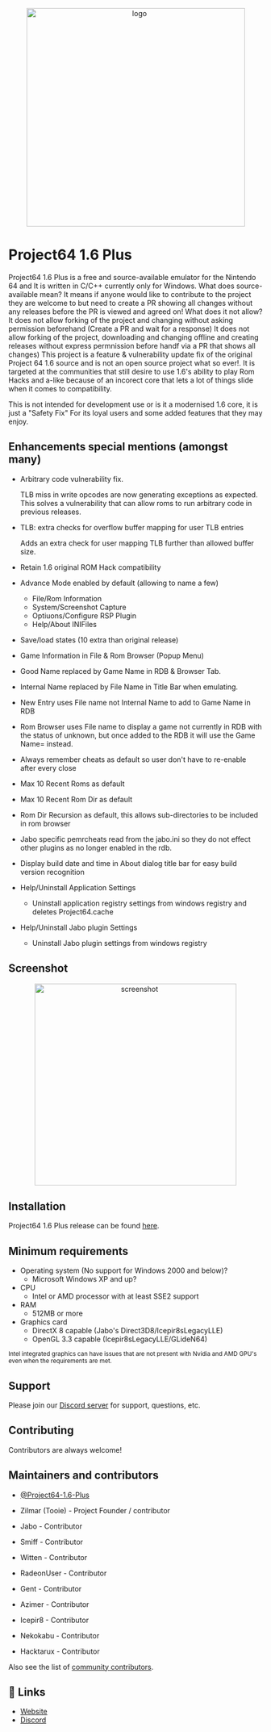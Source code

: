 <p align="center">
  <img src="https://www.project64-legacy.com/data/uploads/PJ64Plus_Clear.png" alt="logo" width="433" />
</p>

# Project64 1.6 Plus

Project64 1.6 Plus is a free and source-available emulator for the Nintendo 64 and It is written in C/C++ currently only for Windows. What does source-available mean? It means if anyone would like to contribute to the project they are welcome to but need to create a PR showing all changes without any releases before the PR is viewed and agreed on! What does it not allow? It does not allow forking of the project and changing without asking permission beforehand (Create a PR and wait for a response) It does not allow forking of the project, downloading and changing offline and creating releases without express permnission before handf via a PR that shows all changes) This project is a feature & vulnerability update fix of the original Project 64 1.6 source and is not an open source project what so ever!. It is targeted at the communities that still desire to use 1.6's ability to play Rom Hacks and a-like because of an incorect core that lets a lot of things slide when it comes to compatibility. 

This is not intended for development use or is it a modernised 1.6 core, it is just a "Safety Fix" For its loyal users and some added features that they may enjoy.

## Enhancements special mentions (amongst many)

- Arbitrary code vulnerability fix.

    TLB miss in write opcodes are now generating exceptions as expected. This solves a vulnerability that can allow roms
    to run arbitrary code in previous releases.  
	
- TLB: extra checks for overflow buffer mapping for user TLB entries

	Adds an extra check for user mapping TLB further than allowed buffer size.

- Retain 1.6 original ROM Hack compatibility

- Advance Mode enabled by default (allowing to name a few)

  - File/Rom Information
  - System/Screenshot Capture
  - Optiuons/Configure RSP Plugin
  - Help/About INIFiles 

- Save/load states (10 extra than original release)
- Game Information in File & Rom Browser (Popup Menu)
- Good Name replaced by Game Name in RDB & Browser Tab.
- Internal Name replaced by File Name in Title Bar when emulating.
- New Entry uses File name not Internal Name to add to Game Name in RDB
- Rom Browser uses File name to display a game not currently in RDB with the status of unknown,
  but once added to the RDB it will use the Game Name= instead.
- Always remember cheats as default so user don't have to re-enable after every close
- Max 10 Recent Roms as default
- Max 10 Recent Rom Dir as default
- Rom Dir Recursion as default, this allows sub-directories to be included in rom browser
- Jabo specific pemrcheats read from the jabo.ini so they do not effect other plugins as no longer enabled in the rdb.
- Display build date and time in About dialog title bar for easy build version recognition
- Help/Uninstall Application Settings
  - Uninstall application registry settings from windows registry and deletes Project64.cache 
- Help/Uninstall Jabo plugin Settings
  - Uninstall Jabo plugin settings from windows registry 

## Screenshot

<p align="center">
  <img src="https://www.project64-legacy.com/data/uploads/Docs/pj64plus_screen_about_26_06_2024.png" alt="screenshot" width="400" />
</p>

## Installation

Project64 1.6 Plus release can be found [here](https://github.com/pj64team/Project64-1.6-Plus/releases).

## Minimum requirements

* Operating system (No support for Windows 2000 and below)?
  *  Microsoft Windows XP and up?
* CPU
  * Intel or AMD processor with at least SSE2 support
* RAM
  * 512MB or more
* Graphics card
  * DirectX 8 capable (Jabo's Direct3D8/Icepir8sLegacyLLE)
  * OpenGL 3.3 capable (Icepir8sLegacyLLE/GLideN64)
  
<sub>Intel integrated graphics can have issues that are not present with Nvidia and AMD GPU's even when the requirements are met.</sub>

## Support

Please join our [Discord server](https://discord.gg/ha7HWAFE8uc) for support, questions, etc.

## Contributing

Contributors are always welcome!

## Maintainers and contributors

- [@Project64-1.6-Plus](https://github.com/pj64team/Project64-1.6-Plus)

- Zilmar (Tooie) - Project Founder / contributor
- Jabo - Contributor
- Smiff - Contributor
- Witten - Contributor
- RadeonUser - Contributor
- Gent - Contributor
- Azimer - Contributor
- Icepir8 - Contributor
- Nekokabu - Contributor
- Hacktarux - Contributor


Also see the list of [community contributors](https://github.com/pj64team/Project64-1.6-Plus/graphs/contributors).

## 🔗 Links
- [Website](https://github.com/pj64team/Project64-1.6-Plus)
- [Discord](https://discord.gg/TnFmnW6WQE)

